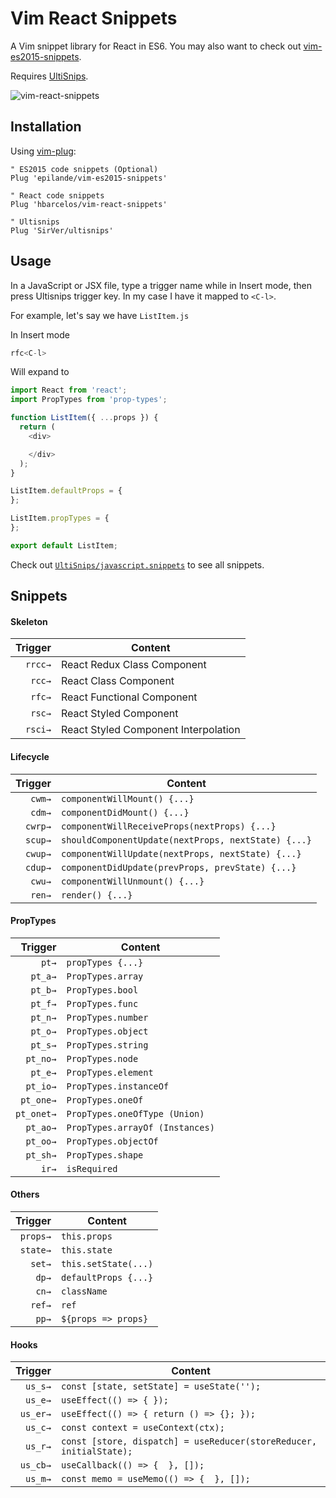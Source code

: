 # Vim React Snippets

A Vim snippet library for React in ES6. You may also want to check out [vim-es2015-snippets](https://github.com/epilande/vim-es2015-snippets).

Requires [UltiSnips](https://github.com/SirVer/ultisnips).

![vim-react-snippets](http://i.imgur.com/ImgaW2k.gif)

## Installation

Using [vim-plug](https://github.com/junegunn/vim-plug):

```vim
" ES2015 code snippets (Optional)
Plug 'epilande/vim-es2015-snippets'

" React code snippets
Plug 'hbarcelos/vim-react-snippets'

" Ultisnips
Plug 'SirVer/ultisnips'
```

## Usage
In a JavaScript or JSX file, type a trigger name while in Insert mode, then press Ultisnips trigger key. In my case I have it mapped to `<C-l>`.

For example, let's say we have `ListItem.js`

In Insert mode

```javascript
rfc<C-l>
```

Will expand to

```javascript
import React from 'react';
import PropTypes from 'prop-types';

function ListItem({ ...props }) {
  return (
    <div>

    </div>
  );
}

ListItem.defaultProps = {
};

ListItem.propTypes = {
};

export default ListItem;
```

Check out [`UltiSnips/javascript.snippets`](UltiSnips/javascript.snippets) to see all snippets.


## Snippets

#### Skeleton

| Trigger  | Content |
| -------: | ------- |
| `rrcc→`  | React Redux Class Component |
| `rcc→`   | React Class Component |
| `rfc→`   | React Functional Component |
| `rsc→`   | React Styled Component |
| `rsci→`   | React Styled Component Interpolation |


#### Lifecycle

| Trigger  | Content |
| -------: | ------- |
| `cwm→`   | `componentWillMount() {...}` |
| `cdm→`   | `componentDidMount() {...}` |
| `cwrp→`  | `componentWillReceiveProps(nextProps) {...}` |
| `scup→`  | `shouldComponentUpdate(nextProps, nextState) {...}` |
| `cwup→`  | `componentWillUpdate(nextProps, nextState) {...}` |
| `cdup→`  | `componentDidUpdate(prevProps, prevState) {...}` |
| `cwu→`   | `componentWillUnmount() {...}` |
| `ren→`   | `render() {...}` |


#### PropTypes

| Trigger    | Content |
| -------:   | ------- |
| `pt→`      | `propTypes {...}` |
| `pt_a→`    | `PropTypes.array` |
| `pt_b→`    | `PropTypes.bool` |
| `pt_f→`    | `PropTypes.func` |
| `pt_n→`    | `PropTypes.number` |
| `pt_o→`    | `PropTypes.object` |
| `pt_s→`    | `PropTypes.string` |
| `pt_no→`   | `PropTypes.node` |
| `pt_e→`    | `PropTypes.element` |
| `pt_io→`   | `PropTypes.instanceOf` |
| `pt_one→`  | `PropTypes.oneOf` |
| `pt_onet→` | `PropTypes.oneOfType (Union)` |
| `pt_ao→`   | `PropTypes.arrayOf (Instances)` |
| `pt_oo→`   | `PropTypes.objectOf` |
| `pt_sh→`   | `PropTypes.shape` |
| `ir→`      | `isRequired` |

#### Others

| Trigger  | Content |
| -------: | ------- |
| `props→` | `this.props` |
| `state→` | `this.state` |
| `set→`   | `this.setState(...)` |
| `dp→`    | `defaultProps {...}` |
| `cn→`    | `className` |
| `ref→`   | `ref` |
| `pp→`    | `${props => props}` |

#### Hooks

| Trigger  | Content |
| -------: | ------- |
| `us_s→`  | `const [state, setState] = useState('');` |
| `us_e→`  | `useEffect(() => { });`                   |
| `us_er→` | `useEffect(() => { return () => {}; });`  |
| `us_c→`  | `const context = useContext(ctx);`        |
| `us_r→`  | `const [store, dispatch] = useReducer(storeReducer, initialState);` |
| `us_cb→` | `useCallback(() => {  }, []);` |
| `us_m→`  | `const memo = useMemo(() => {  }, []);` |
